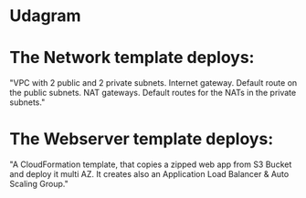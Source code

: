 # Udagram

# The Network template deploys:

"VPC with 2 public and 2 private subnets.
Internet gateway.
Default route on the public subnets.
NAT gateways.
Default routes for the NATs in the private subnets."

# The Webserver template deploys:

"A CloudFormation template, that copies a zipped web app from S3 Bucket and deploy it multi AZ.
It creates also an Application Load Balancer & Auto Scaling Group."

